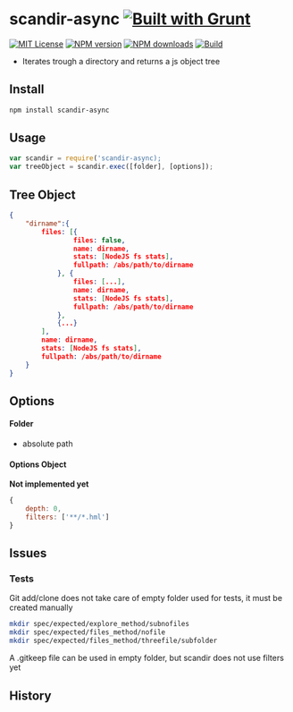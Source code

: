 # scandir-async [![Built with Grunt][grunt-img]](http://gruntjs.com/)

[![MIT License][license-img]][license-url] [![NPM version][npm-version-img]][npm-url] [![NPM downloads][npm-downloads-img]][npm-url] [![Build][travis-img]][travis-url]

* Iterates trough a directory and returns a js object tree

## Install

```bash
npm install scandir-async
```

## Usage

```javascript
var scandir = require('scandir-async);
var treeObject = scandir.exec([folder], [options]);
```

## Tree Object

```json
{
    "dirname":{
        files: [{
                files: false,
                name: dirname,
                stats: [NodeJS fs stats],
                fullpath: /abs/path/to/dirname
            }, {
                files: [...],
                name: dirname,
                stats: [NodeJS fs stats],
                fullpath: /abs/path/to/dirname
            },
            {...}
        ],
        name: dirname,
        stats: [NodeJS fs stats],
        fullpath: /abs/path/to/dirname
    }
}
```

## Options

#### Folder

- absolute path

#### Options Object

**Not implemented yet**
```javascript
{
    depth: 0,
    filters: ['**/*.hml']
}
```

## Issues

### Tests

Git add/clone does not take care of empty folder used for tests, it must be created manually

```bash
mkdir spec/expected/explore_method/subnofiles
mkdir spec/expected/files_method/nofile
mkdir spec/expected/files_method/threefile/subfolder
```

A .gitkeep file can be used in empty folder, but scandir does not use filters yet

## History

[grunt-img]: https://cdn.gruntjs.com/builtwith.png
[license-img]: http://img.shields.io/badge/license-MIT-blue.svg?style=flat-square
[license-url]: LICENSE-MIT

[coverall-url]: https://coveralls.io/r/sixertoy/scandir-async
[coverall-img]: https://img.shields.io/coveralls/sixertoy/scandir-async.svg?style=flat-square

[travis-url]: https://travis-ci.org/sixertoy/scandir-async
[travis-img]: http://img.shields.io/travis/sixertoy/scandir-async.svg?style=flat-square

[npm-url]: https://npmjs.org/package/generator-gruntproject
[npm-version-img]: http://img.shields.io/npm/v/scandir-async.svg?style=flat-square
[npm-downloads-img]: http://img.shields.io/npm/dm/scandir-async.svg?style=flat-square
